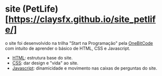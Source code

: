 # site (PetLife)[https://claysfx.github.io/site_petlife/] #

o site foi desenvolvido na trilha "Start na Programação" pela [OneBitCode](https://www.onebitcode.com) com intuito de aprender o básico de HTML, CSS e Javascript.

- [HTML](https://github.com/claysfx/site_petlife/blob/main/index.html): estrutura base do site.
- [CSS](https://github.com/claysfx/site_petlife/blob/main/style.css): dar design e "vida" ao site.
- [Javascript](https://github.com/claysfx/site_petlife/blob/main/script.js): dinamicidade e movimento nas caixas de perguntas do site.
